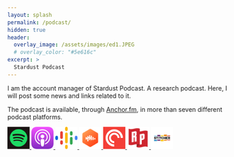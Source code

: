 ```yaml
---
layout: splash
permalink: /podcast/
hidden: true
header:
  overlay_image: /assets/images/ed1.JPEG 
  # overlay_color: "#5e616c"
excerpt: >
  Stardust Podcast
---
```

I am the account manager of Stardust Podcast. A research podcast. 
Here, I will post some news and links related to it.

The podcast is available, through [Anchor.fm](https://anchor.fm/stardust-podcast), in more than seven different podcast platforms.

<a href="https://open.spotify.com/show/5sEto8EKtIeEC4QkgBYmPi?si=1e3e0a84c0f0406c">
<img src="/assets/images/p_logo/spotlogo.png" alt="spotify" style="height: 50px; width:50px;"/> </a>
<a href="https://podcasts.apple.com/us/podcast/stardust-podcast/id1610918573">
<img src="/assets/images/p_logo/apppod.png" alt="apple_podcast" style="height: 50px; width:50px;"/> </a>
<a href="https://podcasts.google.com/feed/aHR0cHM6Ly9hbmNob3IuZm0vcy84NDU2MWNlMC9wb2RjYXN0L3Jzcw?sa=X&ved=0CAMQ9sEGahgKEwjI96TZgZP2AhUAAAAAHQAAAAAQ9AE">
<img src="/assets/images/p_logo/g_pod.png" alt="g_pod" style="height: 50px; width:50px;"/> </a>
<a href="https://castbox.fm/channel/Stardust-Podcast-id4802079?country=us">
<img src="/assets/images/p_logo/unnamed.png" alt="castbox" style="height: 50px; width:50px;"/> </a>
<a href="https://pca.st/skncyx05">
<img src="/assets/images/p_logo/pocket.png" alt="p_casts" style="height: 50px; width:50px;"/> </a>
<a href="https://radiopublic.com/stardust-podcast-WlmOoM">
<img src="/assets/images/p_logo/rp.png" alt="rp" style="height: 50px; width:50px;"/> </a>
<a href="https://www.stitcher.com/podcast/stardust-podcast">
<img src="/assets/images/p_logo/stitcher.png" alt="stit" style="height: 50px; width:50px;"/> </a>
